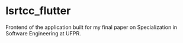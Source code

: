 # lsrtcc_flutter

Frontend of the application built for my final paper on Specialization in Software Engineering at UFPR.

